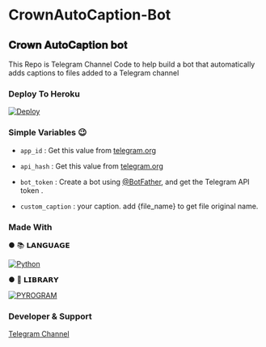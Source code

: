 # CrownAutoCaption-Bot
## <b>𝐂𝐫𝐨𝐰𝐧 𝐀𝐮𝐭𝐨𝐂𝐚𝐩𝐭𝐢𝐨𝐧 𝐛𝐨𝐭</b>

This Repo is Telegram Channel Code to help build a bot that automatically adds captions to files added to a Telegram channel

  

### Deploy To Heroku

[![Deploy](https://www.herokucdn.com/deploy/button.svg)](https://heroku.com/deploy?template=https://github.com/dor3Monbotz/CrownAutoCaption-Bot)                     

### Simple Variables 😉

* `app_id` : Get this value from [telegram.org](https://my.telegram.org/apps) 

* `api_hash` : Get this value from [telegram.org](https://my.telegram.org/apps) 

* `bot_token` : Create a bot using [@BotFather](https://telegram.dog/BotFather), and get the Telegram API token .

* `custom_caption` : your caption. add {file_name} to get file original name. 

### Made With 

● 📚 𝗟𝗔𝗡𝗚𝗨𝗔𝗚𝗘

[![Python](https://img.shields.io/badge/python-3670A0?style=for-the-badge&logo=python&logoColor=ffdd54)](https://www.python.org)

● 🧮 𝗟𝗜𝗕𝗥𝗔𝗥𝗬

[![PYROGRAM](https://img.shields.io/badge/%F0%9F%94%A5-PYROGRAM%20-orange)](https://docs.pyrogram.org)

### Developer & Support

[Telegram Channel](https://Telegram.dog/projectcrown)

